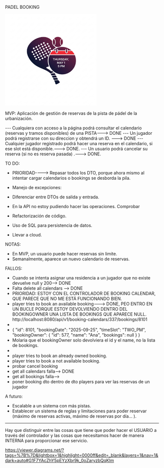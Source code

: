 PADEL BOOKING

<img src="/src/main/resources/static/padel-booking-logo.png" alt="Logo de padel Booking" title="PADEL BOOKING" width="300">

MVP: Aplicación de gestión de reservas de la pista de pádel de la urbanización.


--- Cualquiera con acceso a la página podrá consultar el calendario (reservas y tramos disponibles) de una PISTA---> DONE
--- Un jugador podrá registrarse con su direccion y obtendrá un ID. ---> DONE
--- Cualquier jugador registrado podrá hacer una reserva en el calendario, si ese slot está disponible.---> DONE.
--- Un usuario podrá cancelar su reserva (si no es reserva pasada) .---> DONE.

TO DO:

- PRIORIDAD----> Repasar todos los DTO, porque ahora mismo al intentar cargar calendarios o bookings se desborda la pila.
- Manejo de excepciones: 
- Diferenciar entre DTOs de salida y entrada.
- En la API no estoy pudiendo hacer las operaciones. Comprobar
- Refactorización de código.

- Uso de SQL para persistencia de datos.
- Llevar a cloud.

NOTAS: 

- En MVP, un usuario puede hacer reservas sin limite.
- Semanalmente, aparece un nuevo calendario de reservas.

FALLOS:

- Cuando se intenta asignar una residencia a un jugador que no existe devuelve null y 200--> DONE
- Falta delete all calendars --> DONE
- PRIORIDAD: ESTOY CON EL CONTROLADOR DE BOOKING CALENDAR, QUE PARECE QUE NO ME ESTÁ FUNCIONANDO BIEN.
- player tries to book an available booking---> DONE, PEO ENTRO EN UN BUCLE PORQUE ESTOY DEVOLVIENDO DENTRO DEL BOOKINGOWNER UNA LISTA DE BOOKINGS QUE APARECE NULL.
  http://localhost:8080/api/v1/booking-calendars/337/bookings/8101
- 
- {
  "id": 8101,
  "bookingDate": "2025-09-25",
  "timeSlot": "TWO_PM",
  "bookingOwner": {
  "id": 577,
  "name": "Ana",
  "bookings": null
  }
  }
- Molaria que el bookingOwner solo devolviera el id y el name, no la lista de bookings.
- 
- player tries to book an already owned booking.
- player tries to book a not available booking.
- probar cancel booking
- get all calendars falla--> DONE
- get all bookings falla--> 
- poner booking dto dentro de dto players para ver las reservas de un jugador

A futuro:

- Escalable a un sistema con más pistas.
- Establecer un sistema de reglas y limitaciones para poder reservar (máximo de reservas activas, máximo de reservas por día… ).


--------

Hay que distinguir entre las cosas que tiene que poder hacer el USUARIO a través del controlador 
y las cosas que necesitamos hacer de manera INTERNA para proporcionar ese servicio.

https://viewer.diagrams.net/?tags=%7B%7D&lightbox=1&highlight=0000ff&edit=_blank&layers=1&nav=1&dark=auto#G1F7YAcZhY5pEYzXbr9k_0oZaryzbQqKlm

